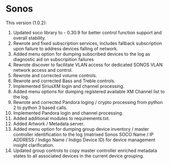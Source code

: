 # Sonos
This version (1.0.2):
1. Updated soco library to - 0.30.9 for better control function support and overall stability.
2. Rewrote and fixed subscription services, includes fallback subscription upon failure to address devices falling of network.
3. Added menu option for dumping subscribed devices to the log as diagnostic aid on subscripition failures
4. Rewrote discover to facilitate VLAN access for dedicated SONOS VLAN network access and control.
5. Rewrote and corrected volume controls.
6. Rewrote and corrected Bass and Treble controls.
7. Implemented SiriusXM login and channel processing.
8. Added menu options for dumping registered available XM Channel list to the log.
9. Rewrote and corrected Pandora loging / crypto processing from python 2 to python 3 based calls.
10. Implemented Pandora login and channel processing.
11. Added additional modules to requirements.txt.
12. Added Artwork / Metadata server.
13. Added menu option for dumping group device inventory / master controller identification to the log (matrixed Sonos SOCO Name / IP ADDRESS / Indigo Name / Indigo Device ID) for device management insight clarification.
14. Updated group controls to copy master controller enriched metadata states to all associated devices in the current device grouping.
